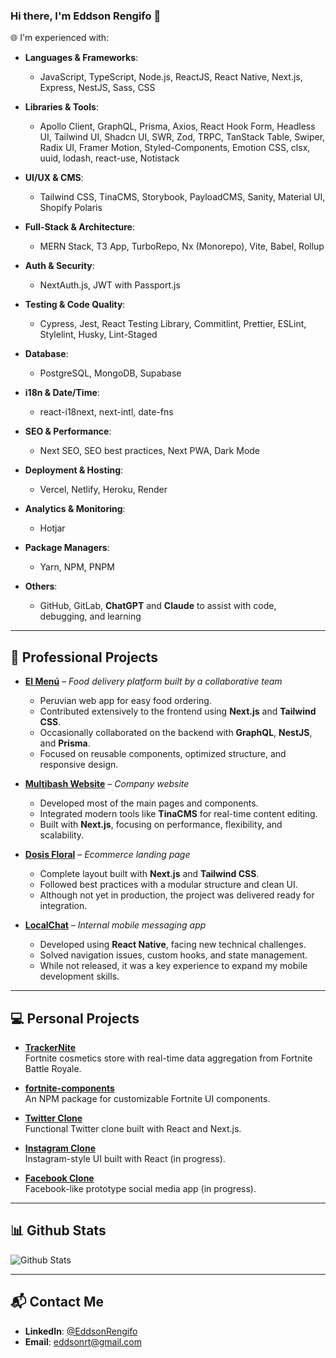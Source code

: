### Hi there, I'm Eddson Rengifo 👋

🌐 I'm experienced with:

- **Languages & Frameworks**:
  - JavaScript, TypeScript, Node.js, ReactJS, React Native, Next.js, Express, NestJS, Sass, CSS

- **Libraries & Tools**:
  - Apollo Client, GraphQL, Prisma, Axios, React Hook Form, Headless UI, Tailwind UI, Shadcn UI, SWR, Zod, TRPC, TanStack Table, Swiper, Radix UI, Framer Motion, Styled-Components, Emotion CSS, clsx, uuid, lodash, react-use, Notistack

- **UI/UX & CMS**:
  - Tailwind CSS, TinaCMS, Storybook, PayloadCMS, Sanity, Material UI, Shopify Polaris

- **Full-Stack & Architecture**:
  - MERN Stack, T3 App, TurboRepo, Nx (Monorepo), Vite, Babel, Rollup

- **Auth & Security**:
  - NextAuth.js, JWT with Passport.js

- **Testing & Code Quality**:
  - Cypress, Jest, React Testing Library, Commitlint, Prettier, ESLint, Stylelint, Husky, Lint-Staged

- **Database**:
  - PostgreSQL, MongoDB, Supabase

- **i18n & Date/Time**:
  - react-i18next, next-intl, date-fns

- **SEO & Performance**:
  - Next SEO, SEO best practices, Next PWA, Dark Mode

- **Deployment & Hosting**:
  - Vercel, Netlify, Heroku, Render

- **Analytics & Monitoring**:
  - Hotjar

- **Package Managers**:
  - Yarn, NPM, PNPM

- **Others**:
  - GitHub, GitLab, **ChatGPT** and **Claude** to assist with code, debugging, and learning
  
---

## 🧩 Professional Projects

- **[El Menú](https://elmenu.pe/)** – *Food delivery platform built by a collaborative team*
  - Peruvian web app for easy food ordering.
  - Contributed extensively to the frontend using **Next.js** and **Tailwind CSS**.
  - Occasionally collaborated on the backend with **GraphQL**, **NestJS**, and **Prisma**.
  - Focused on reusable components, optimized structure, and responsive design.

- **[Multibash Website](https://multibash.com/)** – *Company website*
  - Developed most of the main pages and components.
  - Integrated modern tools like **TinaCMS** for real-time content editing.
  - Built with **Next.js**, focusing on performance, flexibility, and scalability.

- **[Dosis Floral](https://multibash.com/projects/dosis-floral)** – *Ecommerce landing page*
  - Complete layout built with **Next.js** and **Tailwind CSS**.
  - Followed best practices with a modular structure and clean UI.
  - Although not yet in production, the project was delivered ready for integration.

- **[LocalChat](https://multibash.com/projects/localchat)** – *Internal mobile messaging app*
  - Developed using **React Native**, facing new technical challenges.
  - Solved navigation issues, custom hooks, and state management.
  - While not released, it was a key experience to expand my mobile development skills.

---

## 💻 Personal Projects

- **[TrackerNite](https://trackernite.com/)**  
  Fortnite cosmetics store with real-time data aggregation from Fortnite Battle Royale.

- **[fortnite-components](https://www.npmjs.com/package/fortnite-components)**  
  An NPM package for customizable Fortnite UI components.

- **[Twitter Clone](https://twitter-cloned.vercel.app/)**  
  Functional Twitter clone built with React and Next.js.

- **[Instagram Clone](https://lnstagram-clone.vercel.app/)**  
  Instagram-style UI built with React (in progress).

- **[Facebook Clone](https://fazebook-clone.vercel.app/)**  
  Facebook-like prototype social media app (in progress).

---

## 📊 Github Stats

<img src="https://github-readme-stats.vercel.app/api?username=eddsonrengifo&show_icons=true&theme=light&count_private=true" alt="Github Stats"/>

---

## 📬 Contact Me

- **LinkedIn**: [@EddsonRengifo](https://www.linkedin.com/in/eddsonrengifo)  
- **Email**: eddsonrt@gmail.com
